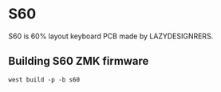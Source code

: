 # S60

S60 is 60% layout keyboard PCB made by LAZYDESIGNRERS. 

## Building S60 ZMK firmware
```
west build -p -b s60
```
